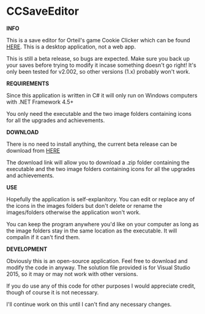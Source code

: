 # CCSaveEditor

<b>INFO</b>

This is a save editor for Orteil's game Cookie Clicker which can be found [HERE](http://orteil.dashnet.org/cookieclicker/). This is a desktop application, not a web app.

This is still a beta release, so bugs are expected. Make sure you back up your saves before trying to modify it incase something doesn't go right! It's only been tested for v2.002, so other versions (1.x) probably won't work.

<b>REQUIREMENTS</b>

Since this application is written in C# it will only run on Windows computers with .NET Framework 4.5+

You only need the executable and the two image folders containing icons for all the upgrades and achievements.

<b>DOWNLOAD</b>

There is no need to install anything, the current beta release can be download from [HERE](https://github.com/ahoink/CCSaveEditor/releases/tag/v0.1-beta)

The download link will allow you to download a .zip folder containing the executable and the two image folders containing icons for all the upgrades and achievements.

<b>USE</b>

Hopefully the application is self-explanitory. You can edit or replace any of the icons in the images folders but don't delete or rename the images/folders otherwise the application won't work.

You can keep the program anywhere you'd like on your computer as long as the image folders stay in the same location as the executable. It will compalin if it can't find them. 

<b>DEVELOPMENT</b>

Obviously this is an open-source application. Feel free to download and modify the code in anyway. The solution file provided is for Visual Studio 2015, so it may or may not work with other versions. 

If you do use any of this code for other purposes I would appreciate credit, though of course it is not necessary. 

I'll continue work on this until I can't find any necessary changes. 
